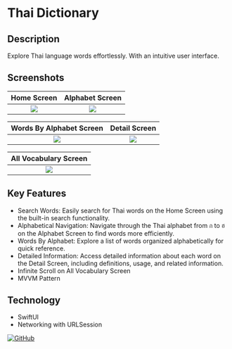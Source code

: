 # Thai Dictionary

## Description
Explore Thai language words effortlessly. With an intuitive user interface.

## Screenshots

| Home Screen | Alphabet Screen  |
|:---------:|:---------:|
| ![](https://raw.githubusercontent.com/bdsach/Thai-Dictionary-App/main/thumbnail/01-home.png)    | ![](https://raw.githubusercontent.com/bdsach/Thai-Dictionary-App/main/thumbnail/02-alphabet.png)    |


| Words By Alphabet Screen | Detail Screen  |
|:---------:|:---------:|
| ![](https://raw.githubusercontent.com/bdsach/Thai-Dictionary-App/main/thumbnail/03-wordbyalphabet.png)   | ![](https://raw.githubusercontent.com/bdsach/Thai-Dictionary-App/main/thumbnail/04-detail.png)   |

| All Vocabulary Screen   |
|:---------:|
| ![](https://raw.githubusercontent.com/bdsach/Thai-Dictionary-App/main/thumbnail/05-all-vocabs.png)   |    


## Key Features
- Search Words: Easily search for Thai words on the Home Screen using the built-in search functionality.
- Alphabetical Navigation: Navigate through the Thai alphabet from ก to ฮ on the Alphabet Screen to find words more efficiently.
- Words By Alphabet: Explore a list of words organized alphabetically for quick reference.
- Detailed Information: Access detailed information about each word on the Detail Screen, including definitions, usage, and related information.
- Infinite Scroll on All Vocabulary Screen
- MVVM Pattern

## Technology

- SwiftUI
- Networking with URLSession

[![GitHub](https://img.shields.io/badge/github-%23121011.svg?style=for-the-badge&logo=github&logoColor=white)
](https://github.com/bdsach/Thai-Dictionary-App)